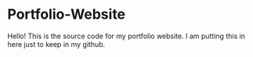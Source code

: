 # Portfolio-Website

Hello! This is the source code for my portfolio website. I am putting this in here just to keep in my github. 

